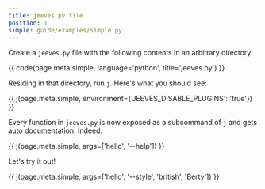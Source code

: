 ```yaml
---
title: jeeves.py file
position: 1
simple: guide/examples/simple.py
---
```


Create a `jeeves.py` file with the following contents in an arbitrary directory.

{{ code(page.meta.simple, language='python', title='jeeves.py') }}

Residing in that directory, run `j`. Here's what you should see:

{{ j(page.meta.simple, environment={'JEEVES_DISABLE_PLUGINS': 'true'}) }}

Every function in `jeeves.py` is now exposed as a subcommand of `j` and gets auto documentation. Indeed:

{{ j(page.meta.simple, args=['hello', '--help']) }}

Let's try it out!

{{ j(page.meta.simple, args=['hello', '--style', 'british', 'Berty']) }}
